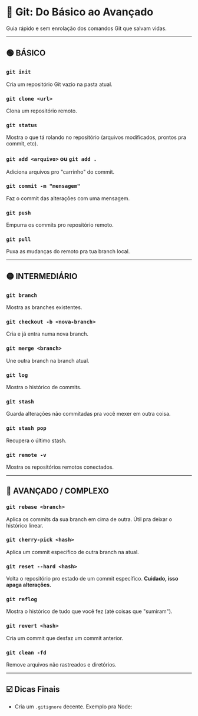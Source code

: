 
# 📁 Git: Do Básico ao Avançado

Guia rápido e sem enrolação dos comandos Git que salvam vidas.

---

## 🟢 BÁSICO

### `git init`
Cria um repositório Git vazio na pasta atual.

### `git clone <url>`
Clona um repositório remoto.

### `git status`
Mostra o que tá rolando no repositório (arquivos modificados, prontos pra commit, etc).

### `git add <arquivo>` ou `git add .`
Adiciona arquivos pro "carrinho" do commit.

### `git commit -m "mensagem"`
Faz o commit das alterações com uma mensagem.

### `git push`
Empurra os commits pro repositório remoto.

### `git pull`
Puxa as mudanças do remoto pra tua branch local.

---

## 🟡 INTERMEDIÁRIO

### `git branch`
Mostra as branches existentes.

### `git checkout -b <nova-branch>`
Cria e já entra numa nova branch.

### `git merge <branch>`
Une outra branch na branch atual.

### `git log`
Mostra o histórico de commits.

### `git stash`
Guarda alterações não commitadas pra você mexer em outra coisa.

### `git stash pop`
Recupera o último stash.

### `git remote -v`
Mostra os repositórios remotos conectados.

---

## 🔴 AVANÇADO / COMPLEXO

### `git rebase <branch>`
Aplica os commits da sua branch em cima de outra. Útil pra deixar o histórico linear.

### `git cherry-pick <hash>`
Aplica um commit específico de outra branch na atual.

### `git reset --hard <hash>`
Volta o repositório pro estado de um commit específico. **Cuidado, isso apaga alterações.**

### `git reflog`
Mostra o histórico de tudo que você fez (até coisas que "sumiram").

### `git revert <hash>`
Cria um commit que desfaz um commit anterior.

### `git clean -fd`
Remove arquivos não rastreados e diretórios.

---

## ☑️ Dicas Finais

- Cria um `.gitignore` decente. Exemplo pra Node:

